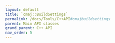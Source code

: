 ```yaml
---
layout: default
title: `cmaj::BuildSettings`
permalink: /docs/Tools/C++API#cmajbuildsettings
parent: Main API classes
grand_parent: C++ API
nav_order: 5
---
```

